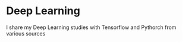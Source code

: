 # Deep Learning

I share my Deep Learning studies with Tensorflow and Pythorch from various sources
